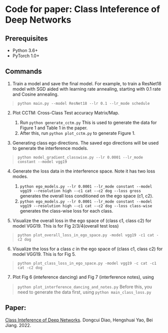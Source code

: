 # Code for paper: Class Inteference of Deep Networks


## Prerequisites
- Python 3.6+
- PyTorch 1.0+

## Commands

1. Train a model and save the final model. For example, to train a ResNet18 model with SGD aided with learning rate annealing, starting with 0.1 rate and Cosine annealing. 
>`python main.py --model ResNet18 --lr 0.1 --lr_mode schedule` 

2. Plot CCTM: Cross-Class Test accuracy Matrix/Map. 
   1. Run `python generate_cctm.py` This is used to generate the data for Figure 1 and Table 1 in the paper. 
   2. After this, run `python plot_cctm.py` to generate Figure 1. 

3. Generating class ego directions. The saved ego directions will be used to generate the interference models. 
>`python model_gradient_classwise.py --lr 0.0001 --lr_mode constant --model vgg19`

4. Generate the loss data in the interference space. Note it has two loss modes. 
   1. `python ego_models.py --lr 0.0001 --lr_mode constant --model vgg19 --resolution high --c1 cat --c2 dog --loss gross` generates the overall loss conditioned on the ego space (c1, c2). 
   2. `python ego_models.py --lr 0.0001 --lr_mode constant --model vgg19 --resolution high --c1 cat --c2 dog --loss class-wise` generates the class-wise loss for each class. 

5. Visualize the overall loss in the ego space of (class c1, class c2) for model VGG19. This is for  Fig 2/3/4(overall test loss)  
>`python plot_overall_loss_in_ego_space.py -model vgg19 -c1 cat -c2 dog`

6. Visualize the loss for a class $c$ in the ego space of (class c1, class c2) for model VGG19. This is for Fig 5.  
>`python plot_class_loss_in_ego_space.py -model vgg19 -c cat -c1 cat -c2 dog`

7. Plot Fig 6 (inteference dancing) and Fig 7 (interference notes), using
> `python plot_interference_dancing_and_notes.py` Before this, you need to generate the data first, using 
>`python main_class_loss.py`


## Paper:
[Class Inteference of Deep Networks](https://arxiv.org/abs/2211.01370). Dongcui Diao, Hengshuai Yao, Bei Jiang. 2022. 
